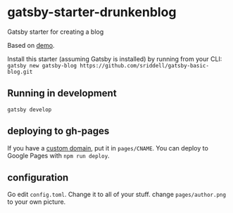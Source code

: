 # gatsby-starter-drunkenblog
Gatsby starter for creating a blog

Based on [demo](http://konsumer.js.org/gatsby-starter-drunkenblog/).

Install this starter (assuming Gatsby is installed) by running from your CLI:
`gatsby new gatsby-blog https://github.com/sriddell/gatsby-basic-blog.git`

## Running in development
`gatsby develop`

## deploying to gh-pages

If you have a [custom domain](https://help.github.com/articles/using-a-custom-domain-with-github-pages/), put it in `pages/CNAME`. You can deploy to Google Pages with `npm run deploy`.


## configuration

Go edit `config.toml`. Change it to all of your stuff. change `pages/author.png` to your own picture.
